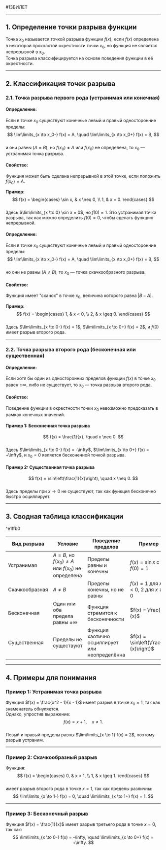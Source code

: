 #13БИЛЕТ


---

## 1. Определение точки разрыва функции

Точка $x_0$ называется точкой разрыва функции $f(x)$, если $f(x)$ определена в некоторой проколотой окрестности точки $x_0$, но функция не является непрерывной в $x_0$.  
Точка разрыва классифицируется на основе поведения функции в её окрестности.

---

## 2. Классификация точек разрыва

### 2.1. Точка разрыва первого рода (устранимая или конечная)

#### Определение:
Если в точке $x_0$ существуют конечные левый и правый односторонние пределы:  
$$
\lim\limits_{x \to x_0-} f(x) = A, \quad \lim\limits_{x \to x_0+} f(x) = B,
$$  
и они равны ($A = B$), но $f(x_0) \neq A$ или $f(x_0)$ не определена, то $x_0$ — устранимая точка разрыва.

#### Свойство:
Функция может быть сделана непрерывной в этой точке, если положить $f(x_0) = A$.

**Пример:**  
$$
f(x) =
\begin{cases}
\sin x, & x \neq 0, \\
1, & x = 0.
\end{cases}
$$  
Здесь $\lim\limits_{x \to 0} \sin x = 0$, но $f(0) = 1$. Это устранимая точка разрыва, так как можно определить $f(0) = 0$, чтобы сделать функцию непрерывной.

#### Определение:
Если в точке $x_0$ существуют конечные левый и правый односторонние пределы:  
$$
\lim\limits_{x \to x_0-} f(x) = A, \quad \lim\limits_{x \to x_0+} f(x) = B,
$$  
но они не равны ($A \neq B$), то $x_0$ — точка скачкообразного разрыва.

#### Свойство:
Функция имеет "скачок" в точке $x_0$, величина которого равна $|B - A|$.

**Пример:**  
$$
f(x) =
\begin{cases}
1, & x < 0, \\
2, & x \geq 0.
\end{cases}
$$  
Здесь $\lim\limits_{x \to 0-} f(x) = 1$, $\lim\limits_{x \to 0+} f(x) = 2$, и $f(0)$ имеет разрыв второго рода.

---

### 2.2. Точка разрыва второго рода (бесконечная или существенная)

#### Определение:
Если хотя бы один из односторонних пределов функции $f(x)$ в точке $x_0$ равен $\pm \infty$, либо не существует, то $x_0$ — точка разрыва второго рода.

#### Свойство:
Поведение функции в окрестности точки $x_0$ невозможно предсказать в рамках конечных значений.

#### Пример 1: Бесконечная точка разрыва  
$$
f(x) = \frac{1}{x}, \quad x \neq 0.
$$  
Здесь $\lim\limits_{x \to 0-} f(x) = -\infty$, $\lim\limits_{x \to 0+} f(x) = +\infty$, и $x_0 = 0$ является бесконечной точкой разрыва.

#### Пример 2: Существенная точка разрыва  
$$
f(x) = \sin\left(\frac{1}{x}\right), \quad x \neq 0.
$$  
Здесь пределы при $x \to 0$ не существуют, так как функция бесконечно быстро осциллирует.

---

## 3. Сводная таблица классификации

^e1ffb0

| Вид разрыва         | Условие                                             | Поведение пределов                                     | Пример                              |
|---------------------|----------------------------------------------------|------------------------------------------------------|-------------------------------------|
| Устранимая          | $A = B$, но $f(x_0) \neq A$ или $f(x_0)$ не определена | Пределы равны и конечны                              | $f(x) = \sin x$ с $f(0) = 1$       |
| Скачкообразная      | $A \neq B$                                         | Пределы конечны, но не равны                         | $f(x) = 1$ для $x<0$, $2$ для $x \geq 0$ |
| Бесконечная         | Один или оба предела равны $\pm \infty$            | Функция стремится к бесконечности                    | $f(x) = \frac{1}{x}$               |
| Существенная        | Пределы не существуют                              | Функция хаотично осциллирует или неопределённа       | $f(x) = \sin\left(\frac{1}{x}\right)$ |

---

## 4. Примеры для понимания

### Пример 1: Устранимая точка разрыва
Функция $f(x) = \frac{x^2 - 1}{x - 1}$ имеет разрыв в точке $x_0 = 1$, так как знаменатель обнуляется.  
Однако, упростив выражение:  
$$
f(x) = x + 1, \quad x \neq 1.
$$  
Левый и правый пределы равны $\lim\limits_{x \to 1} f(x) = 2$, поэтому разрыв устраним.

---

### Пример 2: Скачкообразный разрыв
Функция:  
$$
f(x) =
\begin{cases}
0, & x < 1, \\
1, & x \geq 1.
\end{cases}
$$  
имеет разрыв второго рода в точке $x = 1$, так как пределы различны:  
$$
\lim\limits_{x \to 1-} f(x) = 0, \quad \lim\limits_{x \to 1+} f(x) = 1.
$$

---

### Пример 3: Бесконечный разрыв
Функция $f(x) = \frac{1}{x}$ имеет разрыв третьего рода в точке $x = 0$, так как:  
$$
\lim\limits_{x \to 0-} f(x) = -\infty, \quad \lim\limits_{x \to 0+} f(x) = +\infty.
$$
